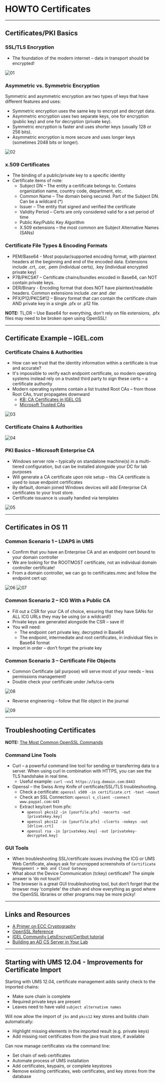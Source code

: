 # HOWTO Certificates

-----

## Certificates/PKI Basics

### SSL/TLS Encryption

- The foundation of the modern internet – data in transport should be encrypted!

![01](Images/HOWTO-Certificates-01.png)

### Asymmetric vs. Symmetric Encryption

Symmetric and asymmetric encryption are two types of keys that have different features and uses:

- Symmetric encryption uses the same key to encrypt and decrypt data.
- Asymmetric encryption uses two separate keys, one for encryption (public key) and one for decryption (private key).
- Symmetric encryption is faster and uses shorter keys (usually 128 or 256 bits).
- Asymmetric encryption is more secure and uses longer keys (sometimes 2048 bits or longer).

![02](Images/HOWTO-Certificates-02.png)

### x.509 Certificates

- The binding of a public/private key to a specific identity
- Certificate items of note:
    - Subject DN – The entity a certificate belongs to. Contains organization name, country code, department, etc.
    - Common Name – The domain being secured. Part of the Subject DN. Can be a wildcard (*)
    - Issuer – The entity that signed and verified the certificate
    - Validity Period – Certs are only considered valid for a set period of time
    - Public Key/Public Key Algorithm
    - X.509 extensions – the most common are Subject Alternative Names (SANs)

### Certificate File Types & Encoding Formats

- PEM/Base64 - Most popular/supported encoding format, with plaintext headers at the beginning and end of the encoded data. Extensions include .crt, .cer, .pem (individual certs), .key (individual encrypted private key)
- P7B/PKCS#7 – Certificate chains/bundles encoded in Base64, can NOT contain private keys.
- DER/Binary - Encoding format that does NOT have plaintext/readable headers. Common extensions include .cer and .der
- PFX/P12/PKCS#12 – Binary format that can contain the certificate chain AND private key in a single .pfx or .p12 file. 

**NOTE:** TL;DR – Use Base64 for everything, don't rely on file extensions, .pfx files may need to be broken open using OpenSSL!

-----

## Certificate Example – IGEL.com

### Certificate Chains & Authorities

- How can we trust that the identity information within a certificate is true and accurate?
- It's impossible to verify each endpoint certificate, so modern operating systems instead rely on a trusted third party to sign these certs – a certificate authority
- Modern operating systems contain a list trusted Root CAs – from those Root CAs, trust propagates downward
    - [KB: CA Certificates in IGEL OS](https://kb.igel.com/igelos-11.09/en/which-ca-certificates-are-contained-in-igel-os-101060008.html)
    - [Microsoft Trusted CAs](https://learn.microsoft.com/en-us/security/trusted-root/participants-list)

![03](Images/HOWTO-Certificates-03.png)

### Certificate Chains & Authorities

![04](Images/HOWTO-Certificates-04.png)

### PKI Basics – Microsoft Enterprise CA

- Windows server role – typically on standalone machine(s) in a multi-tiered configuration, but can be installed alongside your DC for lab purposes
- Will generate a CA certificate upon role setup – this CA certificate is used to issue endpoint certificates
- By default, domain joined Windows devices will add Enterprise CA certificates to your trust store.
- Certificate issuance is usually handled via templates

![05](Images/HOWTO-Certificates-05.png)

-----

## Certificates in OS 11

### Common Scenario 1 – LDAPS in UMS

- Confirm that you have an Enterprise CA and an endpoint cert bound to your domain controller
- We are looking for the ROOTMOST certificate, not an individual domain controller certificate!
- From a domain controller, we can go to certificates.mmc and follow the endpoint cert up:

![06](Images/HOWTO-Certificates-06.png)
![07](Images/HOWTO-Certificates-07.png)

### Common Scenario 2 – ICG With a Public CA

- Fill out a CSR for your CA of choice, ensuring that they have SANs for ALL ICG URLs they may be using (or a wildcard!)
- Private keys are generated alongside the CSR – save it!
- You will need:
    - The endpoint cert private key, decrypted in Base64
    - The endpoint, intermediate and root certificates, in individual files in Base64 format
- Import in order – don’t forget the private key

### Common Scenario 3 – Certificate File Objects

- Common Certificate (all purpose) will serve most of your needs – less permissions management!
- Double check your certificate under /wfs/ca-certs

![08](Images/HOWTO-Certificates-08.png)

- Reverse engineering – follow that file object in the journal

![09](Images/HOWTO-Certificates-09.png)

-----

## Troubleshooting Certificates

**NOTE:** [The Most Common OpenSSL Commands](https://www.sslshopper.com/article-most-common-openssl-commands.html)

### Command Line Tools

- Curl – a powerful command line tool for sending or transferring data to a server. When using curl in combination with HTTPS, you can see the TLS handshake in real time.
    - Useful example: `curl –vvI https://icg.domain.com:8443`
- Openssl – the Swiss Army Knife of certificate/SSL/TLS troubleshooting.
    - Check a certificate: `openssl x509 -in certificate.crt -text –noout`
    - Check an SSL Connection: `openssl s_client -connect www.paypal.com:443`
    - Extract key/cert from pfx: 
        - `openssl pkcs12 -in [yourfile.pfx] -nocerts -out [privatekey.key]`
        - `openssl pkcs12 -in [yourfile.pfx] -clcerts -nokeys -out [drlive.crt]`
        - `openssl rsa -in [privatekey.key] -out [privatekey-decrypted.key]`

### GUI Tools

- When troubleshooting SSL/certificate issues involving the ICG or UMS Web Certificate, always ask for uncropped screenshots of `Certificate Management > Web and Cloud Gateway`
- What about the Device Communication (tckey) certificate? The simple answer is ‘do not touch’ 
- The browser is a great GUI troubleshooting tool, but don’t forget that the browser may ‘complete’ the chain and show everything as good where the OpenSSL libraries or other programs may be more picky! 

-----

## Links and Resources

- [A Primer on ECC Cryptography](https://blog.cloudflare.com/a-relatively-easy-to-understand-primer-on-elliptic-curve-cryptography)
- [OpenSSL Reference](https://www.sslshopper.com/article-most-common-openssl-commands.html)
- [IGEL Community LetsEncrypt/Certbot tutorial](https://igel-community.github.io/IGEL-Docs-v02/Docs/HOWTO-ICG-Free-Signed-Certificate/?h=)
- [Building an AD CS Server in Your Lab](https://virtuallythere.blog/2018/04/24/making-things-a-bit-more-secure-part-1/)

-----

## Starting with UMS 12.04 - Improvements for Certificate Import

Starting with UMS 12.04, certificate management adds sanity check to the imported chains:

- Make sure chain is complete
- Required private keys are present
- Leaves need to have valid `subject alternative names`

Will now allow the import of `jks` and `pkcs12` key stores and builds chain automatically:

- Highlight missing elements in the imported result (e.g. private keys)
- Add missing root certificates from the java trust store, if available

Can now manage certificates via the command line:

- Set chain of web certificates
- Automate process of UMS installation
- Add certificates, keypairs, or complete keystores
- Remove existing certificates, web certificates, and key stores from the database